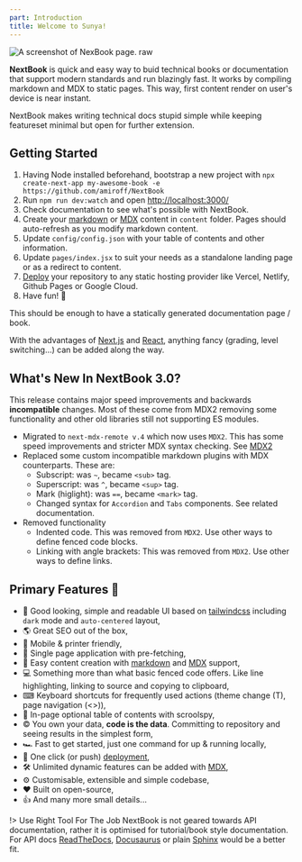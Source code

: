 ```yaml
---
part: Introduction
title: Welcome to Sunya!
---
```


![A screenshot of NexBook page. raw](https://next-book.vercel.app/screenshot.png)

**NextBook** is quick and easy way to buid technical books or documentation that support modern standards and run blazingly fast. It works by compiling markdown and MDX to static pages. This way, first content render on user's device is near instant.

NextBook makes writing technical docs stupid simple while keeping featureset minimal but open for further extension.

## Getting Started

1. Having Node installed beforehand, bootstrap a new project with `npx create-next-app my-awesome-book -e https://github.com/amiroff/NextBook`
2. Run `npm run dev:watch` and open [http://localhost:3000/](http://localhost:3000/)
3. Check documentation to see what's possible with NextBook.
4. Create your [markdown](/reference/markdown) or [MDX](/reference/using-mdx) content in `content` folder. Pages should auto-refresh as you modify markdown content.
5. Update `config/config.json` with your table of contents and other information.
6. Update `pages/index.jsx` to suit your needs as a standalone landing page or as a redirect to content.
7. [Deploy](https://vercel.com/new) your repository to any static hosting provider like Vercel, Netlify, Github Pages or Google Cloud.
8. Have fun! 🎉

This should be enough to have a statically generated documentation page / book.

With the advantages of [Next.js](https://nextjs.com) and [React](https://reactjs.org), anything fancy (grading, level switching...) can be added along the way.

## What's New In NextBook 3.0?

This release contains major speed improvements and backwards **incompatible** changes. Most of these come from MDX2 removing some functionality and other old libraries still not supporting ES modules.

- Migrated to `next-mdx-remote v.4` which now uses `MDX2`. This has some speed improvements and stricter MDX syntax checking. See [MDX2](https://mdxjs.com/blog/v2/)
- Replaced some custom incompatible markdown plugins with MDX counterparts. These are:
    - Subscript: was `~`, became `<sub>` tag.
    - Superscript: was `^`, became `<sup>` tag.
    - Mark (higlight): was `==`, became `<mark>` tag.
    - Changed syntax for `Accordion` and `Tabs` components. See related documentation.
- Removed functionality
    - Indented code. This was removed from `MDX2`. Use other ways to define fenced code blocks.
    - Linking with angle brackets: This was removed from `MDX2`. Use other ways to define links.

## Primary Features 🧿

- 💅 Good looking, simple and readable UI based on [tailwindcss](https://tailwindcss.com/) including `dark` mode and `auto-centered` layout,
- 🌎 Great SEO out of the box,
- 📱 Mobile & printer friendly,
- 🚀 Single page application with pre-fetching,
- 🧾 Easy content creation with [markdown](https://www.markdownguide.org/) and [MDX](https://mdxjs.com/) support,
- 💻 Something more than what basic fenced code offers. Like line highlighting, linking to source and copying to clipboard,
- ⌨︎ Keyboard shortcuts for frequently used actions (theme change (T), page navigation (\<\>)),
- 🔎 In-page optional table of contents with scroolspy,
- © You own your data, **code is the data**. Committing to repository and seeing results in the simplest form,
- 🏎 Fast to get started, just one command for up & running locally,
- 🎊 One click (or push) [deployment](https://vercel.com/new),
- 🛠 Unlimited dynamic features can be added with [MDX](https://mdxjs.com/),
- ⚙︎ Customisable, extensible and simple codebase,
- ❤ Built on open-source,
- 👍 And many more small details...

!> Use Right Tool For The Job 
NextBook is not geared towards API documentation, rather it is optimised for tutorial/book style documentation. For API docs [ReadTheDocs](https://readthedocs.org/), [Docusaurus](https://docusaurus.io/) or plain [Sphinx](https://www.sphinx-doc.org/en/master/usage/restructuredtext/basics.html) would be a better fit.
